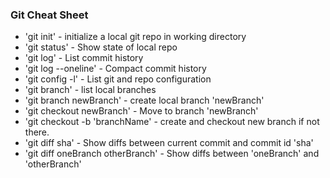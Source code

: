 ### Git Cheat Sheet

* 'git init' - initialize a local git repo in working directory
* 'git status' - Show state of local repo
* 'git log' - List commit history
* 'git log --oneline' - Compact commit history
* 'git config -l' - List git and repo configuration
* 'git branch' - list local branches
* 'git branch newBranch' - create local branch 'newBranch'
* 'git checkout newBranch' - Move to branch 'newBranch'
* 'git checkout -b 'branchName' - create and checkout new branch if not there.
* 'git diff sha' - Show diffs between current commit and commit id 'sha'
* 'git diff oneBranch otherBranch' - Show diffs between 'oneBranch' and 'otherBranch'
